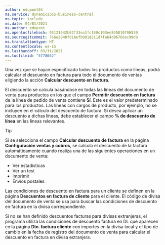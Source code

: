 ```yaml
---
author: edupont04
ms.service: dynamics365-business-central
ms.topic: include
ms.date: 04/01/2021
ms.author: edupont
ms.openlocfilehash: 95121642b62f33ea1fc160c103ee845816706530
ms.sourcegitcommit: 766e2840fd16efb901d211d7fa64d96766ac99d9
ms.translationtype: HT
ms.contentlocale: es-ES
ms.lasthandoff: 03/31/2021
ms.locfileid: "5778652"
---
```

Una vez que se hayan especificado todos los productos como líneas, podrá calcular el descuento en factura para todo el documento de ventas eligiendo la acción **Calcular descuento en factura**.

El descuento se calcula basándose en todas las líneas del documento de venta para productos en los que el campo **Permitir descuento en factura** de la línea de pedido de venta contiene **Sí**. Este es el valor predeterminado para los productos. Las líneas con cargos de producto, por ejemplo, no se incluyen en el cálculo del descuento de factura. Si desea aplicar un descuento a dichas líneas, debe establecer el campo **% de descuento de línea** en las líneas relevantes.  

> [!TIP]
> Si se selecciona el campo **Calcular descuento de factura** en la página **Configuración ventas y cobros**, se calcula el descuento de la factura automáticamente cuando realiza una de las siguientes operaciones en un documento de venta:
>
> * Ver estadísticas
> * Ver un test
> * Imprimir
> * Envíos postales

Las condiciones de descuento en factura para un cliente se definen en la página **Descuentos en factura de cliente** para el cliente. El código de divisa del documento de venta se usa para buscar las condiciones de descuento en factura en la divisa correspondiente.

Si no se han definido descuentos facturas para divisas extranjeras, el programa utiliza las condiciones de descuento factura en DL que aparecen en la página **Dto. factura cliente** con importes en la divisa local y el tipo de cambio en la fecha de registro del documento de venta para calcular el descuento en factura en divisa extranjera.
